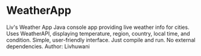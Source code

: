 # WeatherApp
Liv's Weather App  Java console app providing live weather info for cities. Uses WeatherAPI, displaying temperature, region, country, local time, and condition. Simple, user-friendly interface. Just compile and run. No external dependencies. Author: Livhuwani
